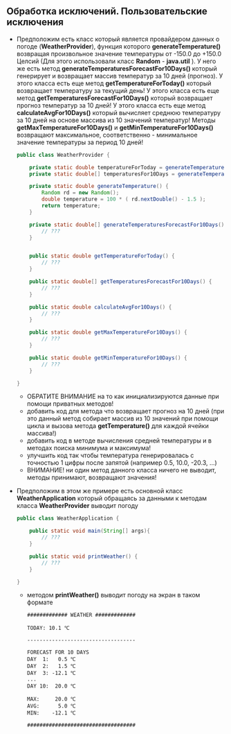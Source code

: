 ## Обработка исключений. Пользовательские исключения



* Предположим есть класс который является провайдером данных о погоде (**WeatherProvider**), функция которого **generateTemperature()** возвращая произвольное значение температуры от -150.0 до +150.0 Целсий (Для этого использовали класс **Random** - **java.util** ). У него же есть метод **generateTemperaturesForecastFor10Days()** который генерирует и возвращает массив температур за 10 дней (прогноз).
У этого класса есть еще метод **getTemperatureForToday()** который возвращает температуру за текущий день! 
У этого класса есть еще метод **getTemperaturesForecastFor10Days()** который возвращает прогноз температур за 10 дней! 
У этого класса есть еще метод **calculateAvgFor10Days()** который вычисляет среднюю температуру за 10 дней на основе массива из 10 значений температур! 
Методы **getMaxTemperatureFor10Days()** и **getMinTemperatureFor10Days()** возвращают максимальное, соответственно - минимальное значение температуры за период 10 дней!

  ```java
  public class WeatherProvider {

      private static double temperatureForToday = generateTemperature();
      private static double[] temperaturesFor10Days = generateTemperaturesForecastFor10Days();

      private static double generateTemperature() {
          Random rd = new Random(); 
          double temperature = 100 * ( rd.nextDouble() - 1.5 );
          return temperature;
      }

      private static double[] generateTemperaturesForecastFor10Days() {
          // ???
      }  


      public static double getTemperatureForToday() {
          // ???
      }

      public static double[] getTemperaturesForecastFor10Days() {
          // ???
      }

      public static double calculateAvgFor10Days() {
          // ???
      }

      public static double getMaxTemperatureFor10Days() {
          // ???
      }

      public static double getMinTemperatureFor10Days() {
          // ???
      }

  }
  ``` 
  - ОБРАТИТЕ ВНИМАНИЕ на то как инициализируются данные при помощи приватных методов!  
  - добавить код для метода что возвращает прогноз на 10 дней (при это данный метод собирает массив из 10 значений при помощи цикла и вызова метода **getTemperature()** для каждой ячейки массива!)
  - добавить код в методе вычисления средней температуры и в методах поиска минимума и максимума!
  - улучшить код так чтобы температура генерировалась с точностью 1 цифры после запятой (например 0.5, 10.0, -20.3, ...) 
  - ВНИМАНИЕ! ни один метод данного класса ничего не выводит, методы принимают, возвращают значения!


* Предположим в этом же примере есть основной класс **WeatherApplication** который обращаясь за данными к методам класса **WeatherProvider** выводит погоду 
  ```java
  public class WeatherApplication {

      public static void main(String[] args){
          // ???
      }

      public static void printWeather() {
          // ???
      }

  }
  ```  
  - методом **printWeather()** выводит погоду на экран в таком формате
    ```
    ############# WEATHER #############

    TODAY: 10.1 ℃

    -----------------------------------
    
    FORECAST FOR 10 DAYS
    DAY  1:   0.5 ℃
    DAY  2:   1.5 ℃
    DAY  3: -12.1 ℃
    ...
    DAY 10:  20.0 ℃
    
    MAX:     20.0 ℃
    AVG:      5.0 ℃
    MIN:    -12.1 ℃
    
    ###################################
    ``` 
